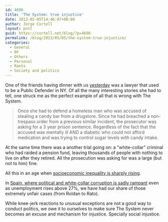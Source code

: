 ```yaml
---
id: 4696
title: 'The System: true injustice'
date: 2013-05-05T14:46:07+00:00
author: Jorge Cortell
layout: post
guid: https://cortell.net/blog/?p=4696
permalink: /blog/2013/05/05/the-system-true-injustice/
categories:
  - General
  - NY
  - Others
  - Personal
  - Rants
  - Society and politics
---
```

One of the friends having dinner with us <a title="https://cortell.net/blog/2013/05/ny-shorewalkers-the-great-saunter-2013/" href="https://cortell.net/blog/2013/05/ny-shorewalkers-the-great-saunter-2013/" target="_blank">yesterday</a> was a lawyer that used to be a Public Defender in NY. Of all the many interesting stories she had to tell, one struck me as the perfect example of all that is wrong with The System.

> Once she had to defend a homeless man who was accused of stealing a candy bar from a drugstore. Since he had breached a non-trespass order from a previous similar incident, the prosecutor was asking for a 3 year prison sentence. Regardless of the fact that the accused was mentally ill AND a diabetic who could not afford medication and was trying to control sugar levels with candy intake.

At the same time there was a another trial going on: a "white-collar" criminal who had raided a pension fund, leaving thousands of people with nothing to live on after they retired. All the prosecution was asking for was a large (but not to him) fine.

All this in an age when <a title="https://scholar.google.com/scholar?q=increasing+socioeconomic+inequality&hl=en&as_sdt=0&as_vis=1&oi=scholart&sa=X&ei=UaeGUYyCC9TF4APJi4DYCw&ved=0CDIQgQMwAA" href="https://scholar.google.com/scholar?q=increasing+socioeconomic+inequality&hl=en&as_sdt=0&as_vis=1&oi=scholart&sa=X&ei=UaeGUYyCC9TF4APJi4DYCw&ved=0CDIQgQMwAA" target="_blank">socioeconomic inequality is sharply rising</a>.

In <a title="https://www.nytimes.com/2013/05/05/world/europe/in-lean-years-after-boom-spains-graft-laid-bare.html" href="https://www.nytimes.com/2013/05/05/world/europe/in-lean-years-after-boom-spains-graft-laid-bare.html" target="_blank">Spain, where political and white-collar corruption is sadly rampant</a> even as unemployment rises above 27%, we have had our share of those extremely unfair cases (from Roldan to Rato).

While knee-jerk reactions to unusual exceptions are not a good way to conduct politics, we owe it to ourselves to make sure The System never becomes an excuse and mechanism for injustice. Specially social injustice.